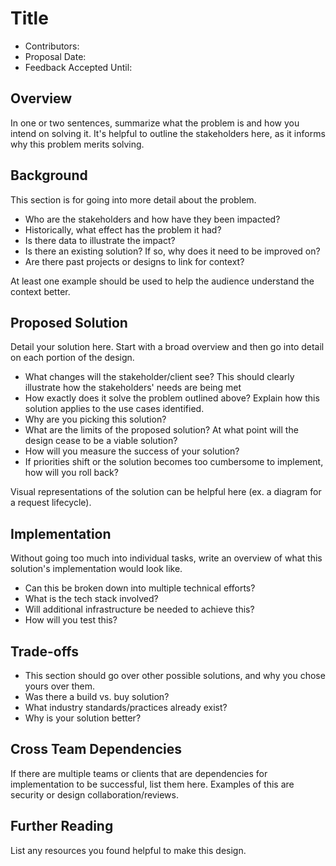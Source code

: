 # Title

- Contributors:
- Proposal Date:
- Feedback Accepted Until:

## Overview

In one or two sentences,
summarize what the problem is and how you intend on solving it.
It's helpful to outline the stakeholders here,
as it informs why this problem merits solving.

## Background

This section is for going into more detail about the problem.

- Who are the stakeholders and how have they been impacted?
- Historically, what effect has the problem it had?
- Is there data to illustrate the impact?
- Is there an existing solution?
  If so, why does it need to be improved on?
- Are there past projects or designs to link for context?

At least one example should be used to help the audience understand the context better.

## Proposed Solution

Detail your solution here.
Start with a broad overview and then go into detail on each portion of the design.

- What changes will the stakeholder/client see?
  This should clearly illustrate how the stakeholders' needs are being met
- How exactly does it solve the problem outlined above?
  Explain how this solution applies to the use cases identified.
- Why are you picking this solution?
- What are the limits of the proposed solution?
  At what point will the design cease to be a viable solution?
- How will you measure the success of your solution?
- If priorities shift or the solution becomes too cumbersome to implement, how will you roll back?

Visual representations of the solution can be helpful here (ex. a diagram for a request lifecycle).

## Implementation

Without going too much into individual tasks,
write an overview of what this solution's implementation would look like.

- Can this be broken down into multiple technical efforts?
- What is the tech stack involved?
- Will additional infrastructure be needed to achieve this?
- How will you test this?

## Trade-offs

- This section should go over other possible solutions,
  and why you chose yours over them.
- Was there a build vs. buy solution?
- What industry standards/practices already exist?
- Why is your solution better?

## Cross Team Dependencies

If there are multiple teams or clients that are dependencies for implementation to be successful,
list them here.
Examples of this are security or design collaboration/reviews.

## Further Reading

List any resources you found helpful to make this design.
